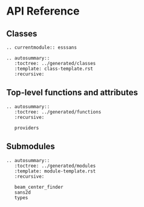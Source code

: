 # API Reference

## Classes

```{eval-rst}
.. currentmodule:: esssans

.. autosummary::
   :toctree: ../generated/classes
   :template: class-template.rst
   :recursive:
```

## Top-level functions and attributes

```{eval-rst}
.. autosummary::
   :toctree: ../generated/functions
   :recursive:

   providers
```

## Submodules

```{eval-rst}
.. autosummary::
   :toctree: ../generated/modules
   :template: module-template.rst
   :recursive:

   beam_center_finder
   sans2d
   types
```